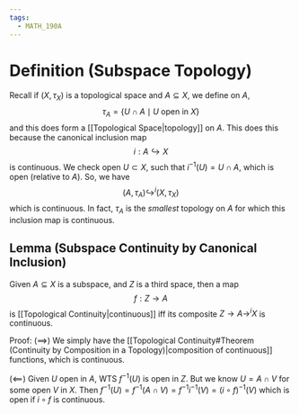 ```yaml
---
tags:
  - MATH_190A
---
```

# Definition (Subspace Topology)
Recall if $(X, \tau_{X})$ is a topological space and $A \subseteq X$, we define on $A$,
$$
\tau_{A} = \{ U \cap A \mid U \text{ open in } X\}
$$
and this does form a [[Topological Space|topology]] on $A$. This does this because the canonical inclusion map 
$$
i : A \hookrightarrow X
$$
is continuous. We check open $U \subset X$, such that $i^{-1}(U) = U \cap A$, which is open (relative to $A$). So, we have 
$$
(A, \tau_{A}) \hookrightarrow^{i} (X, \tau_{X})
$$
which is continuous. In fact, $\tau_{A}$ is the *smallest* topology on $A$ for which this inclusion map is continuous. 
## Lemma (Subspace Continuity by Canonical Inclusion) 
Given $A \subseteq X$ is a subspace, and $Z$ is a third space, then a map 
$$
f : Z \to A
$$
is [[Topological Continuity|continuous]] iff its composite $Z \to A \to^{i} X$ is continuous.

Proof:
$(\implies)$
We simply have the [[Topological Continuity#Theorem (Continuity by Composition in a Topology)|composition of continuous]] functions, which is continuous. 

$(\impliedby)$
Given $U$ open in $A$, WTS $f^{-1}(U)$ is open in $Z$. But we know $U = A \cap V$ for some open $V$ in $X$. Then $f^{-1}(U) = f^{-1}(A \cap V) = f^{-1}i^{-1}(V) = (i \circ f)^{-1}(V)$ which is open if $i \circ f$ is continuous. 